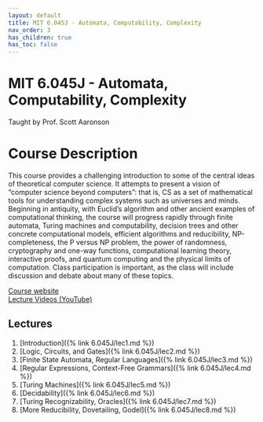 ```yaml
---
layout: default
title: MIT 6.045J - Automata, Computability, Complexity
nav_order: 3
has_children: true
has_toc: false
---
```


# MIT 6.045J - Automata, Computability, Complexity
Taught by Prof. Scott Aaronson

# Course Description
This course provides a challenging introduction to some of the central 
ideas of theoretical computer science. It attempts to present a vision 
of “computer science beyond computers”: that is, CS as a set of mathematical 
tools for understanding complex systems such as universes and minds. 
Beginning in antiquity, with Euclid’s algorithm and other ancient examples
of computational thinking, the course will progress rapidly through finite 
automata, Turing machines and computability, decision trees and other concrete 
computational models, efficient algorithms and reducibility, NP-completeness, 
the P versus NP problem, the power of randomness, cryptography and one-way 
functions, computational learning theory, interactive proofs, and quantum 
computing and the physical limits of computation. Class participation is 
important, as the class will include discussion and debate about many of these 
topics.

[Course website](https://ocw.mit.edu/courses/6-045j-automata-computability-and-complexity-spring-2011/)  
[Lecture Videos (YouTube)](https://www.youtube.com/playlist?list=PLmUkKyGlHupqtANK5Pmo1gjLlmW1pF1q7)

## Lectures
1. [Introduction]({% link 6.045J/lec1.md %})
2. [Logic, Circuits, and Gates]({% link 6.045J/lec2.md %})
3. [Finite State Automata, Regular Languages]({% link 6.045J/lec3.md %})
4. [Regular Expressions, Context-Free Grammars]({% link 6.045J/lec4.md %})
5. [Turing Machines]({% link 6.045J/lec5.md %})
6. [Decidability]({% link 6.045J/lec6.md %})
7. [Turing Recognizability, Oracles]({% link 6.045J/lec7.md %})
8. [More Reducibility, Dovetailing, Godel]({% link 6.045J/lec8.md %})
